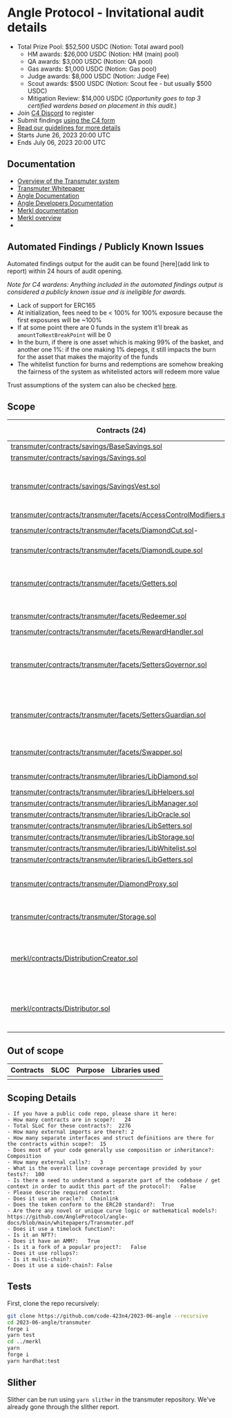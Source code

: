 # Angle Protocol - Invitational audit details

- Total Prize Pool: $52,500 USDC (Notion: Total award pool)
  - HM awards: $26,000 USDC (Notion: HM (main) pool)
  - QA awards: $3,000 USDC (Notion: QA pool)
  - Gas awards: $1,000 USDC (Notion: Gas pool)
  - Judge awards: $8,000 USDC (Notion: Judge Fee)
  - Scout awards: $500 USDC (Notion: Scout fee - but usually $500 USDC)
  - Mitigation Review: $14,000 USDC (_Opportunity goes to top 3 certified wardens based on placement in this audit._)
- Join [C4 Discord](https://discord.gg/code4rena) to register
- Submit findings [using the C4 form](https://code4rena.com/contests/2023-06-angle-protocol/submit)
- [Read our guidelines for more details](https://docs.code4rena.com/roles/wardens)
- Starts June 26, 2023 20:00 UTC
- Ends July 06, 2023 20:00 UTC

## Documentation

- [Overview of the Transmuter system](transmuter/README.md)
- [Transmuter Whitepaper](https://docs.angle.money/overview/whitepapers)
- [Angle Documentation](https://docs.angle.money)
- [Angle Developers Documentation](https://developers.angle.money)
- [Merkl documentation](https://docs.angle.money/side-products/merkl)
- [Merkl overview](merkl/README.md)
-

## Automated Findings / Publicly Known Issues

Automated findings output for the audit can be found [here](add link to report) within 24 hours of audit opening.

_Note for C4 wardens: Anything included in the automated findings output is considered a publicly known issue and is ineligible for awards._

- Lack of support for ERC165
- At initialization, fees need to be < 100% for 100% exposure because the first exposures will be ~100%
- If at some point there are 0 funds in the system it’ll break as `amountToNextBreakPoint` will be 0
- In the burn, if there is one asset which is making 99% of the basket, and another one 1%: if the one making 1% depegs, it still impacts the burn for the asset that makes the majority of the funds
- The whitelist function for burns and redemptions are somehow breaking the fairness of the system as whitelisted actors will redeem more value

Trust assumptions of the system can also be checked [here](transmuter/README.md).

## Scope

| Contracts (24)                                                                                                                                                                                                              | SLOC (2276) | Purpose                                                         | Libraries used |
| --------------------------------------------------------------------------------------------------------------------------------------------------------------------------------------------------------------------------- | ----------- | --------------------------------------------------------------- | -------------- |
| [transmuter/contracts/savings/BaseSavings.sol](https://github.com/AngleProtocol/angle-transmuter/tree/040f9beeb394fe85f3e647bfcccd58acea575b0e/contracts/savings/BaseSavings.sol)                                           | 10          |                                                                 |                |
| [transmuter/contracts/savings/Savings.sol](https://github.com/AngleProtocol/angle-transmuter/tree/040f9beeb394fe85f3e647bfcccd58acea575b0e/contracts/savings/Savings.sol)                                                   | 95          |                                                                 |                |
| [transmuter/contracts/savings/SavingsVest.sol](https://github.com/AngleProtocol/angle-transmuter/tree/040f9beeb394fe85f3e647bfcccd58acea575b0e/contracts/savings/SavingsVest.sol)                                           | 105         | ERC4626 to distribute yield to agEUR holders                    |                |
| [transmuter/contracts/transmuter/facets/AccessControlModifiers.sol](https://github.com/AngleProtocol/angle-transmuter/tree/040f9beeb394fe85f3e647bfcccd58acea575b0e/contracts/transmuter/facets/AccessControlModifiers.sol) | 13          |                                                                 |                |
| [transmuter/contracts/transmuter/facets/DiamondCut.sol](https://github.com/AngleProtocol/angle-transmuter/tree/040f9beeb394fe85f3e647bfcccd58acea575b0e/contracts/transmuter/facets/DiamondCut.sol)-                        | 10          | See ERC-2535.                                                   |                |
| [transmuter/contracts/transmuter/facets/DiamondLoupe.sol](https://github.com/AngleProtocol/angle-transmuter/tree/040f9beeb394fe85f3e647bfcccd58acea575b0e/contracts/transmuter/facets/DiamondLoupe.sol)                     | 92          | See ERC-2535.                                                   |                |
| [transmuter/contracts/transmuter/facets/Getters.sol](https://github.com/AngleProtocol/angle-transmuter/tree/040f9beeb394fe85f3e647bfcccd58acea575b0e/contracts/transmuter/facets/Getters.sol)                               | 105         | View functions ot fetch the storage of the Transmuter           |                |
| [transmuter/contracts/transmuter/facets/Redeemer.sol](https://github.com/AngleProtocol/angle-transmuter/tree/040f9beeb394fe85f3e647bfcccd58acea575b0e/contracts/transmuter/facets/Redeemer.sol)                             | 113         | Redeeming functionalities                                       |                |
| [transmuter/contracts/transmuter/facets/RewardHandler.sol](https://github.com/AngleProtocol/angle-transmuter/tree/040f9beeb394fe85f3e647bfcccd58acea575b0e/contracts/transmuter/facets/RewardHandler.sol)                   | 45          |                                                                 |                |
| [transmuter/contracts/transmuter/facets/SettersGovernor.sol](https://github.com/AngleProtocol/angle-transmuter/tree/040f9beeb394fe85f3e647bfcccd58acea575b0e/contracts/transmuter/facets/SettersGovernor.sol)               | 120         | Admin functions of the Transmuter - Governor Role               |                |
| [transmuter/contracts/transmuter/facets/SettersGuardian.sol](https://github.com/AngleProtocol/angle-transmuter/tree/040f9beeb394fe85f3e647bfcccd58acea575b0e/contracts/transmuter/facets/SettersGuardian.sol)               | 19          | Admin functions of the Transmuter - Guardian Role               |                |
| [transmuter/contracts/transmuter/facets/Swapper.sol](https://github.com/AngleProtocol/angle-transmuter/tree/040f9beeb394fe85f3e647bfcccd58acea575b0e/contracts/transmuter/facets/Swapper.sol)                               | 345         | User facing swap functions                                      |                |
| [transmuter/contracts/transmuter/libraries/LibDiamond.sol](https://github.com/AngleProtocol/angle-transmuter/tree/040f9beeb394fe85f3e647bfcccd58acea575b0e/contracts/transmuter/libraries/LibDiamond.sol)                   | 122         | See ERC-2535.                                                   |                |
| [transmuter/contracts/transmuter/libraries/LibHelpers.sol](https://github.com/AngleProtocol/angle-transmuter/tree/040f9beeb394fe85f3e647bfcccd58acea575b0e/contracts/transmuter/libraries/LibHelpers.sol)                   | 45          |                                                                 |                |
| [transmuter/contracts/transmuter/libraries/LibManager.sol](https://github.com/AngleProtocol/angle-transmuter/tree/040f9beeb394fe85f3e647bfcccd58acea575b0e/contracts/transmuter/libraries/LibManager.sol)                   | 29          |                                                                 |                |
| [transmuter/contracts/transmuter/libraries/LibOracle.sol](https://github.com/AngleProtocol/angle-transmuter/tree/040f9beeb394fe85f3e647bfcccd58acea575b0e/contracts/transmuter/libraries/LibOracle.sol)                     | 98          |                                                                 |                |
| [transmuter/contracts/transmuter/libraries/LibSetters.sol](https://github.com/AngleProtocol/angle-transmuter/tree/040f9beeb394fe85f3e647bfcccd58acea575b0e/contracts/transmuter/libraries/LibSetters.sol)                   | 201         |                                                                 |                |
| [transmuter/contracts/transmuter/libraries/LibStorage.sol](https://github.com/AngleProtocol/angle-transmuter/tree/040f9beeb394fe85f3e647bfcccd58acea575b0e/contracts/transmuter/libraries/LibStorage.sol)                   | 17          |                                                                 |                |
| [transmuter/contracts/transmuter/libraries/LibWhitelist.sol](https://github.com/AngleProtocol/angle-transmuter/tree/040f9beeb394fe85f3e647bfcccd58acea575b0e/ontracts/transmuter/libraries/LibWhitelist.sol)                | 19          |                                                                 |                |
| [transmuter/contracts/transmuter/libraries/LibGetters.sol](https://github.com/AngleProtocol/angle-transmuter/tree/040f9beeb394fe85f3e647bfcccd58acea575b0e/contracts/transmuter/libraries/LibGetters.sol)                   | 56          |                                                                 |                |
| [transmuter/contracts/transmuter/DiamondProxy.sol](https://github.com/AngleProtocol/angle-transmuter/tree/040f9beeb394fe85f3e647bfcccd58acea575b0e/contracts/transmuter/DiamondProxy.sol)                                   | 31          | See ERC-2535. Base Transmuter contract                          |                |
| [transmuter/contracts/transmuter/Storage.sol](https://github.com/AngleProtocol/angle-transmuter/tree/040f9beeb394fe85f3e647bfcccd58acea575b0e/contracts/transmuter/Storage.sol)                                             | 101         | Structs of the Transmuter storage                               |                |
| [merkl/contracts/DistributionCreator.sol](https://github.com/AngleProtocol/merkl-contracts/blob/febb61a09c8e81877159c6d89c12bd308b74d6ee/contracts/DistributionCreator.sol)                                                 | 301         | Contract to initiate a distribution of rewards to UniswapV3 LPs |                |
| [merkl/contracts/Distributor.sol](https://github.com/AngleProtocol/merkl-contracts/blob/febb61a09c8e81877159c6d89c12bd308b74d6ee/contracts/Distributor.sol)                                                                 | 184         | Contract to distribute incentives via Merkl tree airdrops       |                |

## Out of scope

| Contracts | SLOC | Purpose | Libraries used |
| --------- | ---- | ------- | -------------- |
|           |      |         |                |

## Scoping Details

```
- If you have a public code repo, please share it here:
- How many contracts are in scope?:   24
- Total SLoC for these contracts?:  2276
- How many external imports are there?: 2
- How many separate interfaces and struct definitions are there for the contracts within scope?:  15
- Does most of your code generally use composition or inheritance?:   Composition
- How many external calls?:   3
- What is the overall line coverage percentage provided by your tests?:  100
- Is there a need to understand a separate part of the codebase / get context in order to audit this part of the protocol?:   False
- Please describe required context:
- Does it use an oracle?:  Chainlink
- Does the token conform to the ERC20 standard?:  True
- Are there any novel or unique curve logic or mathematical models?: https://github.com/AngleProtocol/angle-docs/blob/main/whitepapers/Transmuter.pdf
- Does it use a timelock function?:
- Is it an NFT?:
- Does it have an AMM?:   True
- Is it a fork of a popular project?:   False
- Does it use rollups?:
- Is it multi-chain?:
- Does it use a side-chain?: False
```

## Tests

First, clone the repo recursively:

```bash
git clone https://github.com/code-423n4/2023-06-angle --recursive
cd 2023-06-angle/transmuter
forge i
yarn test
cd ../merkl
yarn
forge i
yarn hardhat:test
```

## Slither

Slither can be run using `yarn slither` in the transmuter repository. We've already gone through the slither report.
